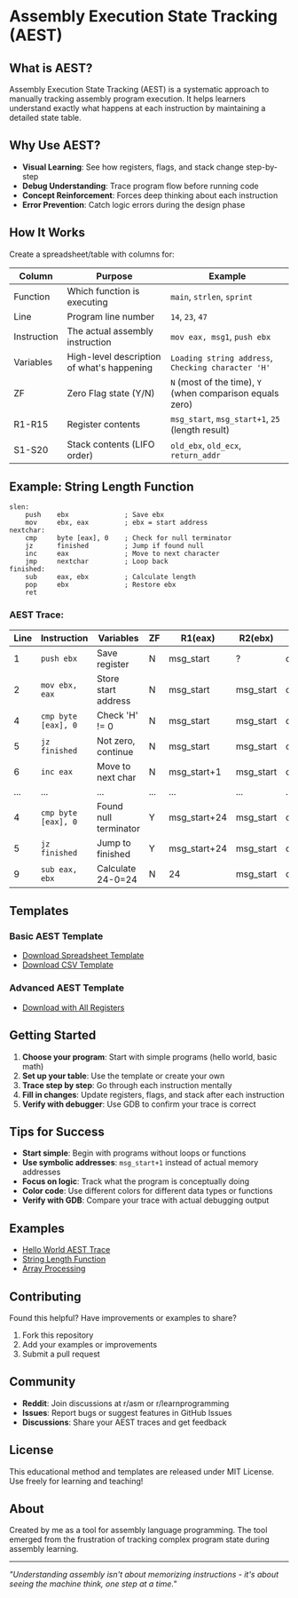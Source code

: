 # Assembly Execution State Tracking (AEST)

## What is AEST?

Assembly Execution State Tracking (AEST) is a systematic approach to manually tracking assembly program execution. It helps learners understand exactly what happens at each instruction by maintaining a detailed state table.

## Why Use AEST?

- **Visual Learning**: See how registers, flags, and stack change step-by-step
- **Debug Understanding**: Trace program flow before running code
- **Concept Reinforcement**: Forces deep thinking about each instruction
- **Error Prevention**: Catch logic errors during the design phase

## How It Works

Create a spreadsheet/table with columns for:

| Column | Purpose | Example |
|--------|---------|---------|
| Function | Which function is executing | `main`, `strlen`, `sprint` |
| Line | Program line number | `14`, `23`, `47` |
| Instruction | The actual assembly instruction | `mov eax, msg1`, `push ebx` |
| Variables | High-level description of what's happening | `Loading string address`, `Checking character 'H'` |
| ZF | Zero Flag state (Y/N) | `N` (most of the time), `Y` (when comparison equals zero) |
| R1-R15 | Register contents | `msg_start`, `msg_start+1`, `25` (length result) |
| S1-S20 | Stack contents (LIFO order) | `old_ebx`, `old_ecx`, `return_addr` |

## Example: String Length Function

```assembly
slen:
    push    ebx              ; Save ebx
    mov     ebx, eax         ; ebx = start address
nextchar:
    cmp     byte [eax], 0    ; Check for null terminator
    jz      finished         ; Jump if found null
    inc     eax              ; Move to next character
    jmp     nextchar         ; Loop back
finished:
    sub     eax, ebx         ; Calculate length
    pop     ebx              ; Restore ebx
    ret
```

### AEST Trace:

| Line | Instruction | Variables | ZF | R1(eax) | R2(ebx) | S1 |
|------|------------|-----------|----|---------|---------|----|
| 1 | `push ebx` | Save register | N | msg_start | ? | old_ebx |
| 2 | `mov ebx, eax` | Store start address | N | msg_start | msg_start | old_ebx |
| 4 | `cmp byte [eax], 0` | Check 'H' != 0 | N | msg_start | msg_start | old_ebx |
| 5 | `jz finished` | Not zero, continue | N | msg_start | msg_start | old_ebx |
| 6 | `inc eax` | Move to next char | N | msg_start+1 | msg_start | old_ebx |
| ... | ... | ... | ... | ... | ... | ... |
| 4 | `cmp byte [eax], 0` | Found null terminator | Y | msg_start+24 | msg_start | old_ebx |
| 5 | `jz finished` | Jump to finished | Y | msg_start+24 | msg_start | old_ebx |
| 9 | `sub eax, ebx` | Calculate 24-0=24 | N | 24 | msg_start | old_ebx |

## Templates

### Basic AEST Template
- [Download Spreadsheet Template](templates/aest-basic-template.ods)
- [Download CSV Template](templates/aest-basic-template.csv)

### Advanced AEST Template  
- [Download with All Registers](templates/aest-advanced-template.ods)

## Getting Started

1. **Choose your program**: Start with simple programs (hello world, basic math)
2. **Set up your table**: Use the template or create your own
3. **Trace step by step**: Go through each instruction mentally
4. **Fill in changes**: Update registers, flags, and stack after each instruction
5. **Verify with debugger**: Use GDB to confirm your trace is correct

## Tips for Success

- **Start simple**: Begin with programs without loops or functions
- **Use symbolic addresses**: `msg_start+1` instead of actual memory addresses
- **Focus on logic**: Track what the program is conceptually doing
- **Color code**: Use different colors for different data types or functions
- **Verify with GDB**: Compare your trace with actual debugging output

## Examples

- [Hello World AEST Trace](examples/hello-world-trace.md)
- [String Length Function](examples/strlen-trace.md)
- [Array Processing](examples/array-trace.md)

## Contributing

Found this helpful? Have improvements or examples to share?

1. Fork this repository
2. Add your examples or improvements
3. Submit a pull request

## Community

- **Reddit**: Join discussions at r/asm or r/learnprogramming
- **Issues**: Report bugs or suggest features in GitHub Issues
- **Discussions**: Share your AEST traces and get feedback

## License

This educational method and templates are released under MIT License. Use freely for learning and teaching!

## About

Created by me as a tool for assembly language programming. The tool emerged from the frustration of tracking complex program state during assembly learning.

---

*"Understanding assembly isn't about memorizing instructions - it's about seeing the machine think, one step at a time."*
